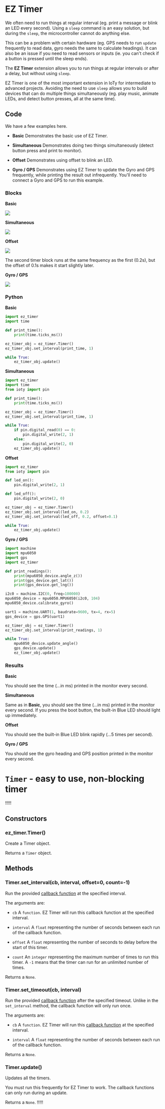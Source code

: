 # EZ Timer

We often need to run things at regular interval (eg. print a message or blink an LED every second).
Using a `sleep` command is an easy solution, but during the `sleep`, the microcontroller cannot do anything else.

This can be a problem with certain hardware (eg. GPS needs to run `update` frequently to read data, gyro needs the same to calculate headings).
It can also be an issue if you need to read sensors or inputs (ie. you can't check if a button is pressed until the sleep ends).

The **EZ Timer** extension allows you to run things at regular intervals or after a delay, but without using `sleep`.

<div class="important">
EZ Timer is one of the most important extension in IoTy for intermediate to advanced projects. Avoiding the need to use <code>sleep</code> allows you to build devices that can do multiple things simultaneously (eg. play music, animate LEDs, and detect button presses, all at the same time).
</div>

## Code

We have a few examples here.

* **Basic** Demonstrates the basic use of EZ Timer.

* **Simultaneous** Demonstrates doing two things simultaneously (detect button press and print to monitor).

* **Offset** Demonstrates using offset to blink an LED.

* **Gyro / GPS** Demonstrates using EZ Timer to update the Gyro and GPS frequently, while printing the result out infrequently. You'll need to connect a Gyro and GPS to run this example.

### Blocks

**Basic**

![](images/ez_timer_blocks1.webp)

**Simultaneous**

![](images/ez_timer_blocks2.webp)

**Offset**

![](images/ez_timer_blocks3.webp)

The second timer block runs at the same frequency as the first (0.2s), but the offset of 0.1s makes it start slightly later.

**Gyro / GPS**

![](images/ez_timer_blocks4.webp)

### Python

**Basic**

```python
import ez_timer
import time

def print_time():
    print(time.ticks_ms())

ez_timer_obj = ez_timer.Timer()
ez_timer_obj.set_interval(print_time, 1)

while True:
    ez_timer_obj.update()
```

**Simultaneous**

```python
import ez_timer
import time
from ioty import pin

def print_time():
    print(time.ticks_ms())

ez_timer_obj = ez_timer.Timer()
ez_timer_obj.set_interval(print_time, 1)

while True:
    if pin.digital_read(0) == 0:
        pin.digital_write(2, 1)
    else:
        pin.digital_write(2, 0)
    ez_timer_obj.update()
```

**Offset**

```python
import ez_timer
from ioty import pin

def led_on():
    pin.digital_write(2, 1)

def led_off():
    pin.digital_write(2, 0)

ez_timer_obj = ez_timer.Timer()
ez_timer_obj.set_interval(led_on, 0.2)
ez_timer_obj.set_interval(led_off, 0.2, offset=0.1)

while True:
    ez_timer_obj.update()
```

**Gyro / GPS**

```python
import machine
import mpu6050
import gps
import ez_timer

def print_readings():
    print(mpu6050_device.angle_z())
    print(gps_device.get_lat())
    print(gps_device.get_lng())

i2c0 = machine.I2C(0, freq=100000)
mpu6050_device = mpu6050.MPU6050(i2c0, 104)
mpu6050_device.calibrate_gyro()

uart1 = machine.UART(1, baudrate=9600, tx=4, rx=5)
gps_device = gps.GPS(uart1)

ez_timer_obj = ez_timer.Timer()
ez_timer_obj.set_interval(print_readings, 1)

while True:
    mpu6050_device.update_angle()
    gps_device.update()
    ez_timer_obj.update()
```

### Results

**Basic**

You should see the time (...in ms) printed in the monitor every second.

**Simultaneous**

Same as in **Basic**, you should see the time (...in ms) printed in the monitor every second.
If you press the boot button, the built-in Blue LED should light up immediately.

**Offset**

You should see the built-in Blue LED blink rapidly (...5 times per second).

**Gyro / GPS**

You should see the gyro heading and GPS position printed in the monitor every second.

# `Timer` - easy to use, non-blocking timer

!!!!!
## Constructors

### ez_timer.Timer()

Create a Timer object.

Returns a `Timer` object.

## Methods

### Timer.set_interval(cb, interval, offset=0, count=-1)

Run the provided [callback function](https://en.wikipedia.org/wiki/Callback_(computer_programming)) at the specified interval.

The arguments are:

* `cb` A `function`. EZ Timer will run this callback function at the specified interval.

* `interval` A `float` representing the number of seconds between each run of the callback function.

* `offset` A `float` representing the number of seconds to delay before the start of this timer.

* `count` An `integer` representing the maximum number of times to run this timer. A `-1` means that the timer can run for an unlimited number of times.

Returns a `None`.

### Timer.set_timeout(cb, interval)

Run the provided [callback function](https://en.wikipedia.org/wiki/Callback_(computer_programming)) after the specified timeout.
Unlike in the `set_interval` method, the callback function will only run once.

The arguments are:

* `cb` A `function`. EZ Timer will run this [callback function](https://en.wikipedia.org/wiki/Callback_(computer_programming)) at the specified interval.

* `interval` A `float` representing the number of seconds between each run of the callback function.

Returns a `None`.

### Timer.update()

Updates all the timers.

You must run this frequently for EZ Timer to work.
The callback functions can only run during an update.

Returns a `None`.
!!!!!